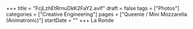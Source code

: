 +++
title = "FcjLzhEtRrnuDkK2FaY2.avif"
draft = false
tags = ["Photos"]
categories = ["Creative Engineering"]
pages = ["Queenie / Mini Mozzarella (Animatronic)"]
startDate = ""
+++
La Ronde
